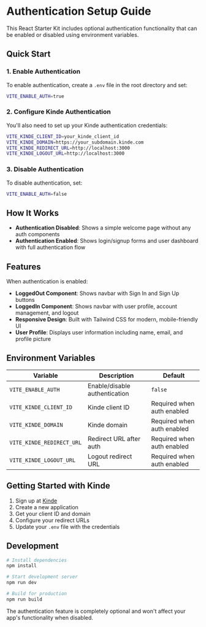 # Authentication Setup Guide

This React Starter Kit includes optional authentication functionality that can be enabled or disabled using environment variables.

## Quick Start

### 1. Enable Authentication

To enable authentication, create a `.env` file in the root directory and set:

```bash
VITE_ENABLE_AUTH=true
```

### 2. Configure Kinde Authentication

You'll also need to set up your Kinde authentication credentials:

```bash
VITE_KINDE_CLIENT_ID=your_kinde_client_id
VITE_KINDE_DOMAIN=https://your_subdomain.kinde.com
VITE_KINDE_REDIRECT_URL=http://localhost:3000
VITE_KINDE_LOGOUT_URL=http://localhost:3000
```

### 3. Disable Authentication

To disable authentication, set:

```bash
VITE_ENABLE_AUTH=false
```

## How It Works

- **Authentication Disabled**: Shows a simple welcome page without any auth components
- **Authentication Enabled**: Shows login/signup forms and user dashboard with full authentication flow

## Features

When authentication is enabled:

- **LoggedOut Component**: Shows navbar with Sign In and Sign Up buttons
- **LoggedIn Component**: Shows navbar with user profile, account management, and logout
- **Responsive Design**: Built with Tailwind CSS for modern, mobile-friendly UI
- **User Profile**: Displays user information including name, email, and profile picture

## Environment Variables

| Variable                  | Description                   | Default                    |
| ------------------------- | ----------------------------- | -------------------------- |
| `VITE_ENABLE_AUTH`        | Enable/disable authentication | `false`                    |
| `VITE_KINDE_CLIENT_ID`    | Kinde client ID               | Required when auth enabled |
| `VITE_KINDE_DOMAIN`       | Kinde domain                  | Required when auth enabled |
| `VITE_KINDE_REDIRECT_URL` | Redirect URL after auth       | Required when auth enabled |
| `VITE_KINDE_LOGOUT_URL`   | Logout redirect URL           | Required when auth enabled |

## Getting Started with Kinde

1. Sign up at [Kinde](https://kinde.com)
2. Create a new application
3. Get your client ID and domain
4. Configure your redirect URLs
5. Update your `.env` file with the credentials

## Development

```bash
# Install dependencies
npm install

# Start development server
npm run dev

# Build for production
npm run build
```

The authentication feature is completely optional and won't affect your app's functionality when disabled.
